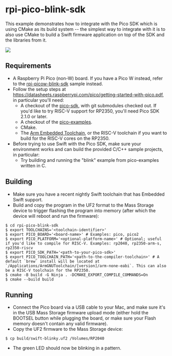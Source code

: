 # rpi-pico-blink-sdk

This example demonstrates how to integrate with the Pico SDK which is using CMake as its build system -- the simplest way to integrate with it is to also use CMake to build a Swift firmware application on top of the SDK and the libraries from it.

<img src="https://github.com/apple/swift-embedded-examples/assets/1186214/f2c45c18-f9a4-48b4-a941-1298ecc942cb">

## Requirements

- A Raspberry Pi Pico (non-W) board. If you have a Pico W instead, refer to the [rpi-picow-blink-sdk](../rpi-picow-blink-sdk) sample instead.
- Follow the setup steps at https://datasheets.raspberrypi.com/pico/getting-started-with-pico.pdf, in particular you'll need:
  - A checkout of the [pico-sdk](https://github.com/raspberrypi/pico-sdk.git), with git submodules checked out. If you'd like to try RISC-V support for RP2350, you'll need Pico SDK 2.1.0 or later.
  - A checkout of the [pico-examples](https://github.com/raspberrypi/pico-examples.git).
  - CMake.
  - The [Arm Embedded Toolchain](https://developer.arm.com/downloads/-/arm-gnu-toolchain-downloads), or the RISC-V toolchain if you want to build for the RISC-V cores on the RP2350.
- Before trying to use Swift with the Pico SDK, make sure your environment works and can build the provided C/C++ sample projects, in particular:
  - Try building and running the "blink" example from pico-examples written in C.


## Building

- Make sure you have a recent nightly Swift toolchain that has Embedded Swift support.
- Build and copy the program in the UF2 format to the Mass Storage device to trigger flashing the program into memory (after which the device will reboot and run the firmware):

``` console
$ cd rpi-pico-blink-sdk
$ export TOOLCHAINS='<toolchain-identifier>'
$ export PICO_BOARD='<board-name>' # Examples: pico, pico2
$ export PICO_PLATFORM='<optional-platform-name>' # Optional; useful if you'd like to compile for RISC-V. Examples: rp2040, rp2350-arm-s, rp2350-riscv 
$ export PICO_SDK_PATH='<path-to-your-pico-sdk>'
$ export PICO_TOOLCHAIN_PATH='<path-to-the-compiler-toolchain>' # A default `brew` install will be located at `/Applications/ArmGNUToolchain/[version]/arm-none-eabi`. This can also be a RISC-V toolchain for the RP2350.
$ cmake -B build -G Ninja . -DCMAKE_EXPORT_COMPILE_COMMANDS=On
$ cmake --build build
```

## Running

- Connect the Pico board via a USB cable to your Mac, and make sure it's in the USB Mass Storage firmware upload mode (either hold the BOOTSEL button while plugging the board, or make sure your Flash memory doesn't contain any valid firmware).
- Copy the UF2 firmware to the Mass Storage device:

```console
$ cp build/swift-blinky.uf2 /Volumes/RP2040
```

- The green LED should now be blinking in a pattern.
